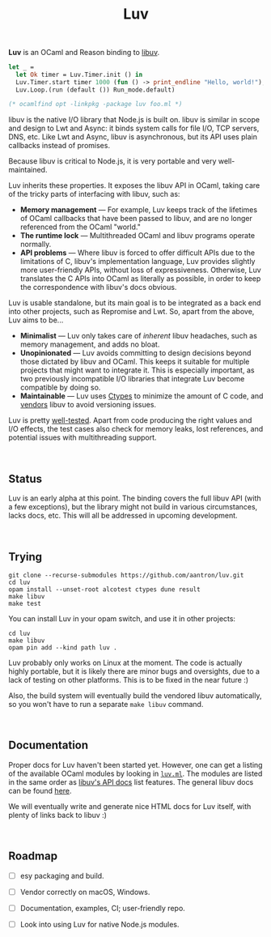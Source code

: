 <h1 align="center">Luv</h1>
<br/>



**Luv** is an OCaml and Reason binding to [libuv][libuv].

```ocaml
let _ =
  let Ok timer = Luv.Timer.init () in
  Luv.Timer.start timer 1000 (fun () -> print_endline "Hello, world!");
  Luv.Loop.(run (default ()) Run_mode.default)

(* ocamlfind opt -linkpkg -package luv foo.ml *)
```

libuv is the native I/O library that Node.js is built on. libuv is similar in
scope and design to Lwt and Async: it binds system calls for file I/O, TCP
servers, DNS, etc. Like Lwt and Async, libuv is asynchronous, but its API uses
plain callbacks instead of promises.

Because libuv is critical to Node.js, it is very portable and very
well-maintained.

Luv inherits these properties. It exposes the libuv API in OCaml, taking care of
the tricky parts of interfacing with libuv, such as:

- **Memory management** &mdash; For example, Luv keeps track of the lifetimes of
  OCaml callbacks that have been passed to libuv, and are no longer referenced
  from the OCaml "world."
- **The runtime lock** &mdash; Multithreaded OCaml and libuv programs operate
  normally.
- **API problems** &mdash; Where libuv is forced to offer difficult APIs due to
  the limitations of C, libuv's implementation language, Luv provides slightly
  more user-friendly APIs, without loss of expressiveness. Otherwise, Luv
  translates the C APIs into OCaml as literally as possible, in order to keep
  the correspondence with libuv's docs obvious.

Luv is usable standalone, but its main goal is to be integrated as a back end
into other projects, such as Repromise and Lwt. So, apart from the above, Luv
aims to be...

- **Minimalist** &mdash; Luv only takes care of *inherent* libuv headaches, such
  as memory management, and adds no bloat.
- **Unopinionated** &mdash; Luv avoids committing to design decisions beyond
  those dictated by libuv and OCaml. This keeps it suitable for multiple
  projects that might want to integrate it. This is especially important, as two
  previously incompatible I/O libraries that integrate Luv become compatible by
  doing so.
- **Maintainable** &mdash; Luv uses [Ctypes][ctypes] to minimize the amount of C
  code, and [vendors][vendor] libuv to avoid versioning issues.

Luv is pretty [well-tested][tests]. Apart from code producing the right values
and I/O effects, the test cases also check for memory leaks, lost references,
and potential issues with multithreading support.



<br/>

## Status

Luv is an early alpha at this point. The binding covers the full libuv API
(with a few exceptions), but the library might not build in various
circumstances, lacks docs, etc. This will all be addressed in upcoming
development.



<br/>

## Trying

```
git clone --recurse-submodules https://github.com/aantron/luv.git
cd luv
opam install --unset-root alcotest ctypes dune result
make libuv
make test
```

You can install Luv in your opam switch, and use it in other projects:

```
cd luv
make libuv
opam pin add --kind path luv .
```

Luv probably only works on Linux at the moment. The code is actually highly
portable, but it is likely there are minor bugs and oversights, due to a lack of
testing on other platforms. This is to be fixed in the near future :)

Also, the build system will eventually build the vendored libuv automatically,
so you won't have to run a separate `make libuv` command.



<br/>

## Documentation

Proper docs for Luv haven't been started yet. However, one can get a listing of
the available OCaml modules by looking in [`luv.ml`][luv.ml]. The modules are
listed in the same order as [libuv's API docs][libuv-api] list features. The
general libuv docs can be found [here][libuv-docs].

We will eventually write and generate nice HTML docs for Luv itself, with plenty
of links back to libuv :)



<br/>

## Roadmap

- [ ] esy packaging and build.
- [ ] Vendor correctly on macOS, Windows.
- [ ] Documentation, examples, CI; user-friendly repo.
- [ ] Look into using Luv for native Node.js modules.



[libuv]: https://github.com/libuv/libuv
[ctypes]: https://github.com/ocamllabs/ocaml-ctypes
[vendor]: https://github.com/aantron/luv/tree/master/src/vendor
[tests]: https://github.com/aantron/luv/tree/master/test
[luv.ml]: https://github.com/aantron/luv/blob/master/src/luv.ml
[libuv-api]: http://docs.libuv.org/en/v1.x/api.html
[libuv-docs]: http://docs.libuv.org/en/v1.x/

